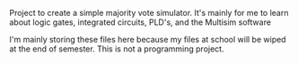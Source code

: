 Project to create a simple majority vote simulator. It's mainly for me to learn about logic gates, integrated circuits, PLD's, and the Multisim software

I'm mainly storing these files here because my files at school will be wiped at the end of semester. This is not a programming project.
